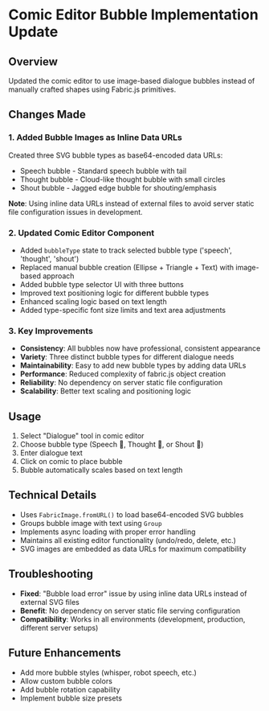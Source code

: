 # Comic Editor Bubble Implementation Update

## Overview
Updated the comic editor to use image-based dialogue bubbles instead of manually crafted shapes using Fabric.js primitives.

## Changes Made

### 1. Added Bubble Images as Inline Data URLs
Created three SVG bubble types as base64-encoded data URLs:
- Speech bubble - Standard speech bubble with tail
- Thought bubble - Cloud-like thought bubble with small circles  
- Shout bubble - Jagged edge bubble for shouting/emphasis

**Note**: Using inline data URLs instead of external files to avoid server static file configuration issues in development.

### 2. Updated Comic Editor Component
- Added `bubbleType` state to track selected bubble type ('speech', 'thought', 'shout')
- Replaced manual bubble creation (Ellipse + Triangle + Text) with image-based approach
- Added bubble type selector UI with three buttons
- Improved text positioning logic for different bubble types
- Enhanced scaling logic based on text length
- Added type-specific font size limits and text area adjustments

### 3. Key Improvements
- **Consistency**: All bubbles now have professional, consistent appearance
- **Variety**: Three distinct bubble types for different dialogue needs
- **Maintainability**: Easy to add new bubble types by adding data URLs
- **Performance**: Reduced complexity of fabric.js object creation
- **Reliability**: No dependency on server static file configuration
- **Scalability**: Better text scaling and positioning logic

## Usage
1. Select "Dialogue" tool in comic editor
2. Choose bubble type (Speech 💬, Thought 💭, or Shout 📢)
3. Enter dialogue text
4. Click on comic to place bubble
5. Bubble automatically scales based on text length

## Technical Details
- Uses `FabricImage.fromURL()` to load base64-encoded SVG bubbles
- Groups bubble image with text using `Group`
- Implements async loading with proper error handling
- Maintains all existing editor functionality (undo/redo, delete, etc.)
- SVG images are embedded as data URLs for maximum compatibility

## Troubleshooting
- **Fixed**: "Bubble load error" issue by using inline data URLs instead of external SVG files
- **Benefit**: No dependency on server static file serving configuration
- **Compatibility**: Works in all environments (development, production, different server setups)

## Future Enhancements
- Add more bubble styles (whisper, robot speech, etc.)
- Allow custom bubble colors
- Add bubble rotation capability
- Implement bubble size presets
